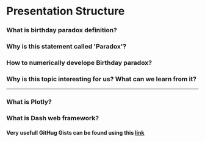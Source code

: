 
# Presentation Structure

### What is birthday paradox definition?

### Why is this statement called 'Paradox'?

### How to numerically develope Birthday paradox?

### Why is this topic interesting for us? What can we learn from it?

***

### What is Plotly?

### What is Dash web framework?

#### Very usefull GitHug Gists can be found using this [link](https://gist.github.com/milanzmitrovic/134bfc31a3a9540bf2b4f14ceeac56f9)




